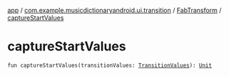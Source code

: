 [app](../../index.md) / [com.example.musicdictionaryandroid.ui.transition](../index.md) / [FabTransform](index.md) / [captureStartValues](./capture-start-values.md)

# captureStartValues

`fun captureStartValues(transitionValues: `[`TransitionValues`](https://developer.android.com/reference/android/transition/TransitionValues.html)`): `[`Unit`](https://kotlinlang.org/api/latest/jvm/stdlib/kotlin/-unit/index.html)